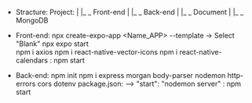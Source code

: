 - Stracture:
    Project:
    |
    |_ _ Front-end
    |
    |_ _ Back-end
    |
    |_ _ Document
    |
    |_ _ MongoDB

- Front-end:
    npx create-expo-app <Name_APP> --template -> Select "Blank"
    npx expo start   
    npm i axios
    npm i react-native-vector-icons
    npm i react-native-calendars
    <RUN>: npm start

- Back-end:
    npm init
    npm i express morgan body-parser nodemon http-errors cors dotenv
    package.json:   --> "start": "nodemon server"
    <RUN>: npm start



